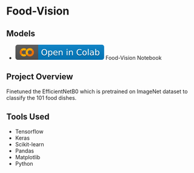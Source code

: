 # Food-Vision

## Models

- [![Open in Colab](https://raw.githubusercontent.com/abhay-18/food-vision/main/colab.svg)](https://githubtocolab.com/abhay-18/food-vision/blob/main/food_vision.ipynb "Open Notebook")
Food-Vision Notebook

## Project Overview
Finetuned the EfficientNetB0 which is pretrained on ImageNet dataset to classify the 101 food dishes.

## Tools Used
- Tensorflow
- Keras
- Scikit-learn
- Pandas
- Matplotlib
- Python
